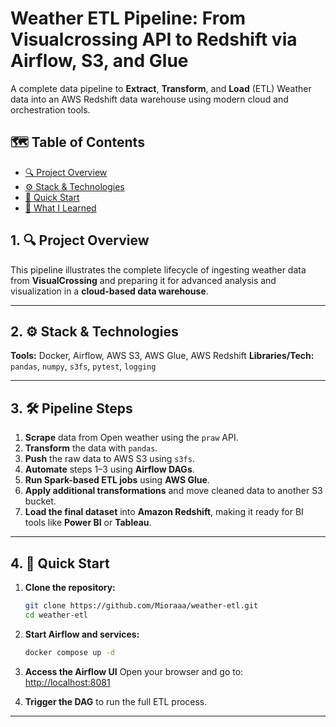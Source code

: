 # Weather ETL Pipeline: From Visualcrossing API to Redshift via Airflow, S3, and Glue

A complete data pipeline to **Extract**, **Transform**, and **Load** (ETL) Weather data into an AWS Redshift data warehouse using modern cloud and orchestration tools.

## 🗺️ Table of Contents

* [🔍 Project Overview](#ProjectOverview)
* [⚙️ Stack & Technologies](#StackTechnologies)
* [🚀 Quick Start](#QuickStart)
* [📘 What I Learned](#WhatILearned)

##  1. <a name='ProjectOverview'></a>🔍 Project Overview

This pipeline illustrates the complete lifecycle of ingesting weather data from **VisualCrossing** and preparing it for advanced analysis and visualization in a **cloud-based data warehouse**.

---

##  2. <a name='StackTechnologies'></a>⚙️ Stack & Technologies

**Tools:** Docker, Airflow, AWS S3, AWS Glue, AWS Redshift
**Libraries/Tech:** `pandas`, `numpy`, `s3fs`, `pytest`, `logging`

---

##  3. <a name='PipelineSteps'></a>🛠️ Pipeline Steps

1. **Scrape** data from Open weather using the `praw` API.
2. **Transform** the data with `pandas`.
3. **Push** the raw data to AWS S3 using `s3fs`.
4. **Automate** steps 1–3 using **Airflow DAGs**.
5. **Run Spark-based ETL jobs** using **AWS Glue**.
6. **Apply additional transformations** and move cleaned data to another S3 bucket.
7. **Load the final dataset** into **Amazon Redshift**, making it ready for BI tools like **Power BI** or **Tableau**.

---

##  4. <a name='QuickStart'></a>🚀 Quick Start

1. **Clone the repository:**

   ```bash
   git clone https://github.com/Mioraaa/weather-etl.git
   cd weather-etl
   ```

2. **Start Airflow and services:**

   ```bash
   docker compose up -d
   ```

6. **Access the Airflow UI**
   Open your browser and go to: [http://localhost:8081](http://localhost:8081)

7. **Trigger the DAG** to run the full ETL process.

---
